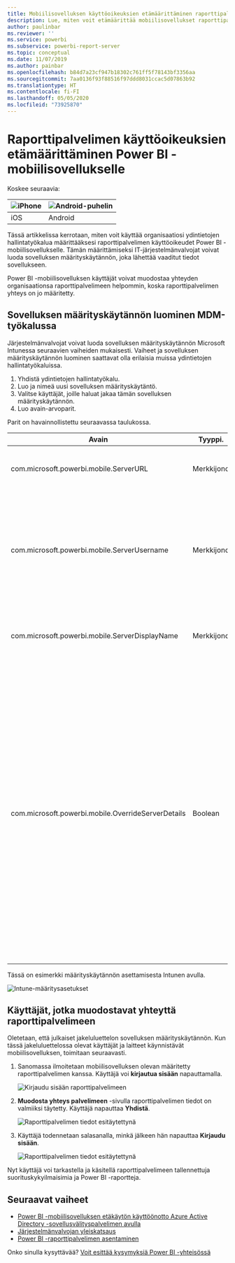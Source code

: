 ```yaml
---
title: Mobiilisovelluksen käyttöoikeuksien etämäärittäminen raporttipalvelimelle
description: Lue, miten voit etämäärittää mobiilisovellukset raporttipalvelimelle.
author: paulinbar
ms.reviewer: ''
ms.service: powerbi
ms.subservice: powerbi-report-server
ms.topic: conceptual
ms.date: 11/07/2019
ms.author: painbar
ms.openlocfilehash: b84d7a23cf947b18302c761ff5f78143bf3356aa
ms.sourcegitcommit: 7aa0136f93f88516f97ddd8031ccac5d07863b92
ms.translationtype: HT
ms.contentlocale: fi-FI
ms.lasthandoff: 05/05/2020
ms.locfileid: "73925870"
---
```

# <a name="configure-power-bi-mobile-app-access-to-report-server-remotely"></a>Raporttipalvelimen käyttöoikeuksien etämäärittäminen Power BI -mobiilisovellukselle

Koskee seuraavia:

| ![iPhone](./media/configure-powerbi-mobile-apps-remote/ios-logo-40-px.png) | ![Android-puhelin](./media/configure-powerbi-mobile-apps-remote/android-logo-40-px.png) |
|:--- |:--- |
| iOS |Android |

Tässä artikkelissa kerrotaan, miten voit käyttää organisaatiosi ydintietojen hallintatyökalua määrittääksesi raporttipalvelimen käyttöoikeudet Power BI -mobiilisovellukselle. Tämän määrittämiseksi IT-järjestelmänvalvojat voivat luoda sovelluksen määrityskäytännön, joka lähettää vaaditut tiedot sovellukseen. 

 Power BI -mobiilisovelluksen käyttäjät voivat muodostaa yhteyden organisaationsa raporttipalvelimeen helpommin, koska raporttipalvelimen yhteys on jo määritetty. 

## <a name="create-the-app-configuration-policy-in-mdm-tool"></a>Sovelluksen määrityskäytännön luominen MDM-työkalussa 

Järjestelmänvalvojat voivat luoda sovelluksen määrityskäytännön Microsoft Intunessa seuraavien vaiheiden mukaisesti. Vaiheet ja sovelluksen määrityskäytännön luominen saattavat olla erilaisia muissa ydintietojen hallintatyökaluissa. 

1. Yhdistä ydintietojen hallintatyökalu. 
2. Luo ja nimeä uusi sovelluksen määrityskäytäntö. 
3. Valitse käyttäjät, joille haluat jakaa tämän sovelluksen määrityskäytännön. 
4. Luo avain-arvoparit. 

Parit on havainnollistettu seuraavassa taulukossa.

|Avain  |Tyyppi.  |Description  |
|---------|---------|---------|
| com.microsoft.powerbi.mobile.ServerURL | Merkkijono | Raporttipalvelimen URL-osoite <br> Tulee alkaa merkkijonolla http tai https |
| com.microsoft.powerbi.mobile.ServerUsername | Merkkijono | [valinnainen] <br> Käyttäjänimi, jota käytetään muodostettaessa yhteyttä palvelimeen. <br> Jos sellaista ei ole, sovellus pyytää käyttäjää antamaan käyttäjänimen yhteyden muodostamista varten.| 
| com.microsoft.powerbi.mobile.ServerDisplayName | Merkkijono | [valinnainen] <br> Oletusarvo on ”Raporttipalvelin” <br> Kutsumanimi, joka edustaa palvelinta sovelluksessa | 
| com.microsoft.powerbi.mobile.OverrideServerDetails | Boolean | Oletusarvo on Tosi (True) <br>Kun arvoksi on määritetty Tosi, se ohittaa mobiililaitteessa jo olevat raporttipalvelimen määritelmät. Tässä yhteydessä poistetaan olemassa olevat palvelimet, jotka on jo määritetty. <br> Ohituksen Tosi-arvo estää käyttäjää poistamista kyseistä määritystä. <br> Epätosi-arvo lisää lähetetyt arvot poistamatta olemassa olevia asetuksia. <br> Jos sama palvelimen URL-osoite on jo määritetty mobiilisovelluksessa, sovellus jättää sen määrityksen ennalleen. Sovellus ei pyydä käyttäjää todentamaan uudelleen samalle palvelimelle. |

Tässä on esimerkki määrityskäytännön asettamisesta Intunen avulla.

![Intune-määritysasetukset](media/configure-powerbi-mobile-apps-remote/power-bi-ios-remote-configuration-settings.png)

## <a name="end-users-connecting-to-report-server"></a>Käyttäjät, jotka muodostavat yhteyttä raporttipalvelimeen

 Oletetaan, että julkaiset jakeluluettelon sovelluksen määrityskäytännön. Kun tässä jakeluluettelossa olevat käyttäjät ja laitteet käynnistävät mobiilisovelluksen, toimitaan seuraavasti. 

1. Sanomassa ilmoitetaan mobiilisovelluksen olevan määritetty raporttipalvelimen kanssa. Käyttäjä voi **kirjautua sisään** napauttamalla.

    ![Kirjaudu sisään raporttipalvelimeen](media/configure-powerbi-mobile-apps-remote/power-bi-config-server-sign-in.png)

2.  **Muodosta yhteys palvelimeen** -sivulla raporttipalvelimen tiedot on valmiiksi täytetty. Käyttäjä napauttaa **Yhdistä**.

    ![Raporttipalvelimen tiedot esitäytettynä](media/configure-powerbi-mobile-apps-remote/power-bi-ios-remote-configure-connect-server.png)

3. Käyttäjä todennetaan salasanalla, minkä jälkeen hän napauttaa **Kirjaudu sisään**. 

    ![Raporttipalvelimen tiedot esitäytettynä](media/configure-powerbi-mobile-apps-remote/power-bi-config-server-address.png)

Nyt käyttäjä voi tarkastella ja käsitellä raporttipalvelimeen tallennettuja suorituskykyilmaisimia ja Power BI -raportteja.

## <a name="next-steps"></a>Seuraavat vaiheet

- [Power BI -mobiilisovelluksen etäkäytön käyttöönotto Azure Active Directory -sovellusvälityspalvelimen avulla](https://docs.microsoft.com/azure/active-directory/manage-apps/application-proxy-integrate-with-power-bi)
- [Järjestelmänvalvojan yleiskatsaus](admin-handbook-overview.md)  
- [Power BI -raporttipalvelimen asentaminen](install-report-server.md)  

Onko sinulla kysyttävää? [Voit esittää kysymyksiä Power BI -yhteisössä](https://community.powerbi.com/)

